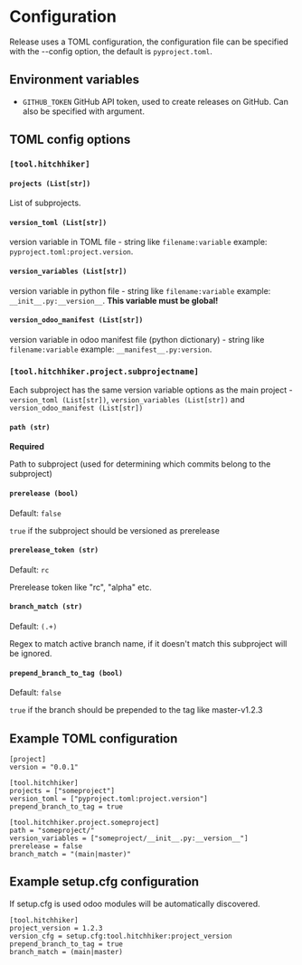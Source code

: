 # Configuration

Release uses a TOML configuration, the configuration file can be specified with the --config option, the default is `pyproject.toml`.

## Environment variables

- `GITHUB_TOKEN` GitHub API token, used to create releases on GitHub. Can also be specified with argument.

## TOML config options

### `[tool.hitchhiker]`

#### `projects (List[str])`

List of subprojects.

#### `version_toml (List[str])`

version variable in TOML file - string like `filename:variable` example: `pyproject.toml:project.version`.

#### `version_variables (List[str])`

version variable in python file - string like `filename:variable` example: `__init__.py:__version__`. **This variable must be global!**

#### `version_odoo_manifest (List[str])`

version variable in odoo manifest file (python dictionary) - string like `filename:variable` example: `__manifest__.py:version`.

### `[tool.hitchhiker.project.subprojectname]`

Each subproject has the same version variable options as the main project - `version_toml (List[str])`, `version_variables (List[str])` and `version_odoo_manifest (List[str])`

#### `path (str)`

**Required**

Path to subproject (used for determining which commits belong to the subproject)

#### `prerelease (bool)`

Default: `false`

`true` if the subproject should be versioned as prerelease

#### `prerelease_token (str)`

Default: `rc`

Prerelease token like "rc", "alpha" etc.

#### `branch_match (str)`

Default: `(.+)`

Regex to match active branch name, if it doesn't match this subproject will be ignored.

#### `prepend_branch_to_tag (bool)`

Default: `false`

`true` if the branch should be prepended to the tag like master-v1.2.3

## Example TOML configuration

```
[project]
version = "0.0.1"

[tool.hitchhiker]
projects = ["someproject"]
version_toml = ["pyproject.toml:project.version"]
prepend_branch_to_tag = true

[tool.hitchhiker.project.someproject]
path = "someproject/"
version_variables = ["someproject/__init__.py:__version__"]
prerelease = false
branch_match = "(main|master)"
```

## Example setup.cfg configuration

If setup.cfg is used odoo modules will be automatically discovered.

```
[tool.hitchhiker]
project_version = 1.2.3
version_cfg = setup.cfg:tool.hitchhiker:project_version
prepend_branch_to_tag = true
branch_match = (main|master)
```
